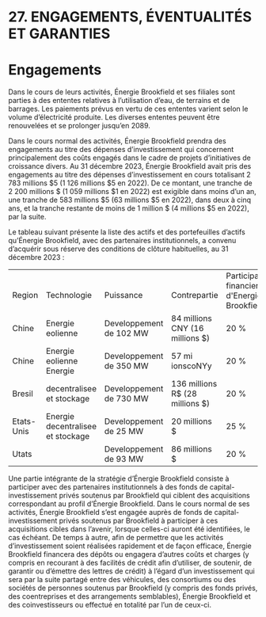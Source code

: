 # 27. ENGAGEMENTS, ÉVENTUALITÉS ET GARANTIES

# Engagements

Dans le cours de leurs activités, Énergie Brookfield et ses filiales sont parties à des ententes relatives à l’utilisation d’eau, de terrains et de barrages. Les paiements prévus en vertu de ces ententes varient selon le volume d’électricité produite. Les diverses ententes peuvent être renouvelées et se prolonger jusqu’en 2089.

Dans le cours normal des activités, Énergie Brookfield prendra des engagements au titre des dépenses d’investissement qui concernent principalement des coûts engagés dans le cadre de projets d’initiatives de croissance divers. Au 31 décembre 2023, Énergie Brookfield avait pris des engagements au titre des dépenses d’investissement en cours totalisant 2 783 millions $\$ 5$ (1 126 millions $\$ 5$ en 2022). De ce montant, une tranche de 2 200 millions \$ (1 059 millions $\$ 1$ en 2022) est exigible dans moins d’un an, une tranche de 583 millions $\$ 5$ (63 millions $\$ 5$ en 2022), dans deux à cinq ans, et la tranche restante de moins de 1 million \$ (4 millions $\$ 5$ en 2022), par la suite.

Le tableau suivant présente la liste des actifs et des portefeuilles d’actifs qu’Énergie Brookfield, avec des partenaires institutionnels, a convenu d’acquérir sous réserve des conditions de clôture habituelles, au 31 décembre 2023 :

<table><tr><td colspan="4"></td><td rowspan="2">Participation financiere d&#x27;Energie Brookfield</td><td rowspan="2">Cloture prevue</td></tr><tr><td>Region</td><td>Technologie</td><td>Puissance</td><td>Contrepartie</td></tr><tr><td>Chine</td><td>Energie eolienne</td><td>Developpement de 102 MW</td><td>84 millions CNY (16 millions $)</td><td>20 %</td><td>T4 2023</td></tr><tr><td>Chine</td><td>Energie eolienne Energie</td><td>Developpement de 350 MW</td><td>57 mi ionscoNYy</td><td>20 %</td><td>T4 2024</td></tr><tr><td>Bresil</td><td>decentralisee et stockage</td><td>Developpement de 730 MW</td><td>136 millions R$ (28 millions $)</td><td>20 %</td><td>De 2024 a 2026</td></tr><tr><td>Etats-Unis</td><td>Energie decentralisee et stockage</td><td>Developpement de 25 MW</td><td>20 millions $</td><td>25 %</td><td>T1 2024</td></tr><tr><td>Utats</td><td></td><td>Developpement de 93 MW</td><td>86 millions $</td><td>20 %</td><td>T1 2024</td></tr></table>

Une partie intégrante de la stratégie d’Énergie Brookfield consiste à participer avec des partenaires institutionnels à des fonds de capital-investissement privés soutenus par Brookfield qui ciblent des acquisitions correspondant au profil d’Énergie Brookfield. Dans le cours normal de ses activités, Énergie Brookfield s’est engagée auprès de fonds de capital-investissement privés soutenus par Brookfield à participer à ces acquisitions cibles dans l’avenir, lorsque celles-ci auront été identifiées, le cas échéant. De temps à autre, afin de permettre que les activités d’investissement soient réalisées rapidement et de façon efficace, Énergie Brookfield financera des dépôts ou engagera d’autres coûts et charges (y compris en recourant à des facilités de crédit afin d’utiliser, de soutenir, de garantir ou d’émettre des lettres de crédit) à l’égard d’un investissement qui sera par la suite partagé entre des véhicules, des consortiums ou des sociétés de personnes soutenus par Brookfield (y compris des fonds privés, des coentreprises et des arrangements semblables), Énergie Brookfield et des coinvestisseurs ou effectué en totalité par l’un de ceux-ci.